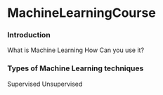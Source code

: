 # MachineLearningCourse
### Introduction 
What is Machine Learning
How Can you use it?

### Types of Machine Learning techniques
Supervised
Unsupervised
